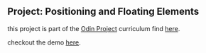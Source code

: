 ## Project: Positioning and Floating Elements

this project is part of the [Odin Project](https://www.theodinproject.com/) curriculum find [here](https://www.theodinproject.com/paths/full-stack-ruby-on-rails/courses/html-and-css/lessons/positioning-and-floating-elements).

checkout the demo [here](https://quasi99.github.io/newscientist-clone/).